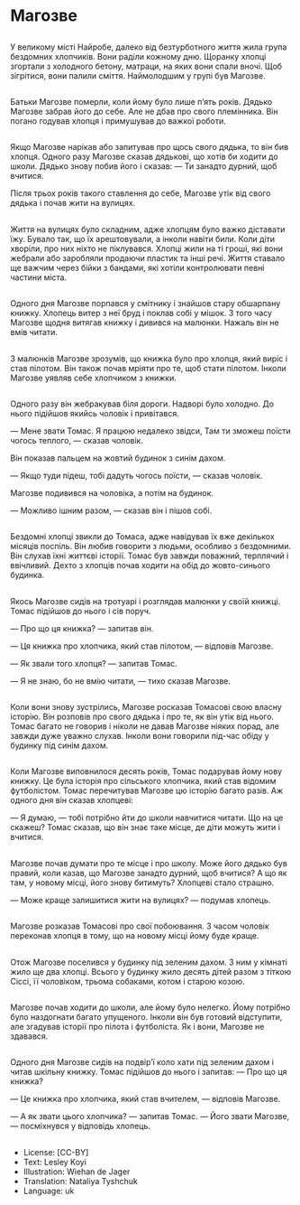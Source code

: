 # Магозве

##
У великому місті Найробе, далеко від безтурботного життя жила група бездомних хлопчиків. Вони раділи кожному дню. Щоранку хлопці згортали з холодного бетону, матраци, на яких вони спали вночі. Щоб зігрітися, вони палили сміття. Наймолодшим у групі був Магозве.

##
Батьки Магозве померли, коли йому було лише п’ять років. Дядько Магозве забрав його до себе. Але не дбав про свого племінника. Він погано годував хлопця і примушував до важкої роботи.

##
Якщо Магозве нарікав або запитував про щось свого дядька, то він бив хлопця. Одного разу Магозве сказав дядькові, що хотів би ходити до школи. Дядько знову побив його і сказав:
— Ти занадто дурний, щоб вчитися.

Після трьох років такого ставлення до себе, Магозве утік від свого дядька і почав жити на вулицях.

##
Життя на вулицях було складним, адже хлопцям було важко діставати їжу. Бувало так, що їх арештовували, а інколи навіти били. Коли діти хворіли, про них ніхто не піклувався. Хлопці жили на ті гроші, які вони жебрали або заробляли продаючи пластик та інші речі. Життя ставало ще важчим через бійки з бандами, які хотіли контролювати певні частини міста.

##
Одного дня Магозве порпався у смітнику і знайшов стару обшарпану книжку. Хлопець витер з неї бруд і поклав собі у мішок. З того часу Магозве щодня витягав книжку і дивився на малюнки. Нажаль він не вмів читати.

##
З малюнків Магозве зрозумів, що книжка було про хлопця, який виріс і став пілотом. Він також почав мріяти про те, щоб стати пілотом. Інколи Магозве уявляв себе хлопчиком з книжки.

##
Одного разу він жебракував біля дороги. Надворі було холодно. До нього підійшов якийсь чоловік і привітався.

— Мене звати Томас. Я працюю недалеко звідси, Там ти зможеш поїсти чогось теплого, — сказав чоловік.

Він показав пальцем на жовтий будинок з синім дахом.

— Якщо туди підеш, тобі дадуть чогось поїсти, — сказав чоловік.

Магозве подивився на чоловіка, а потім на будинок.

— Можливо ішним разом, — сказав він і пішов собі.

##
Бездомні хлопці звикли до Томаса, адже навідував їх вже декількох місяців поспіль. Він любив говорити з людьми, особливо з бездомними. Він слухав їхні життєві історії. Томас був завжди поважний, терплячий і ввічливий. Дехто з хлопців почав ходити на обід до жовто-синього будинка.

##
Якось Магозве сидів на тротуарі і розглядав малюнки у своїй книжці. Томас підійшов до нього і сів поруч.

— Про що ця книжка? — запитав він.

— Ця книжка про хлопчика, який став пілотом, — відповів Магозве.

— Як звали того хлопця? — запитав Томас.

— Я не знаю, бо не вмію читати, — тихо сказав Магозве.

##
Коли вони знову зустрілись, Магозве росказав Томасові свою власну історію. Він розповів про свого дядька і про те, як він утік від нього. Томас багато не говорив і ніколи не давав Магозве ніяких порад, але завжди дуже уважно слухав. Інколи вони говорили під-час обіду у будинку під синім дахом.

##
Коли Магозве виповнилося десять років, Томас подарував йому нову книжку. Це була історія про сільського хлопчика, який став відомим футболістом. Томас перечитував Магозве цю історію багато разів. Аж одного дня він сказав хлопцеві:

— Я думаю, — тобі потрібно йти до школи навчитися читати. Що на це скажеш?
Томас сказав, що він знає таке місце, де діти можуть жити і вчитися.

##
Магозве почав думати про те місце і про школу. Може його дядько був правий, коли казав, що Магозве занадто дурний, щоб вчитися? А що як там, у новому місці, його знову битимуть? Хлопцеві стало страшно.

— Може краще залишитися жити на вулицях? — подумав хлопець.

##
Магозве розказав Томасові про свої побоювання. З часом чоловік переконав хлопця в тому, що на новому місці йому буде краще.

##
Отож Магозве поселився у будинку під зеленим дахом. З ним у кімнаті жило ще два хлопці. Всього у будинку жило десять дітей разом з тіткою Сіссі, її чоловіком, трьома собаками, котом і старою козою.

##
Магозве почав ходити до школи, але йому було нелегко. Йому потрібно було наздогнати багато упущеного. Інколи він був готовий відступити, але згадував історії про пілота і футболіста. Як і вони, Магозве не здавався.

##
Одного дня Магозве сидів на подвір’ї коло хати під зеленим дахом і читав шкільну книжку. Томас підійшов до нього і запитав:
— Про що ця книжка?

— Це книжка про хлопчика, який став вчителем, — відповів Магозве.

— А як звати цього хлопчика? — запитав Томас.
— Його звати Магозве, — посміхнувся у відповідь хлопець.

##
* License: [CC-BY]
* Text: Lesley Koyi
* Illustration: Wiehan de Jager
* Translation: Nataliya Tyshchuk
* Language: uk
